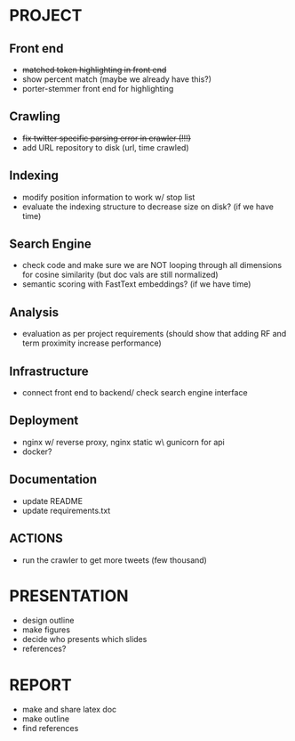 # PROJECT
## Front end
* ~~matched token highlighting in front end~~
* show percent match (maybe we already have this?)
* porter-stemmer front end for highlighting

## Crawling
* ~~fix twitter specific parsing error in crawler (!!!)~~
* add URL repository to disk (url, time crawled)

## Indexing
* modify position information to work w/ stop list
* evaluate the indexing structure to decrease size on disk? (if we have time)

## Search Engine
* check code and make sure we are NOT looping through all dimensions for cosine similarity (but doc vals are still normalized)
* semantic scoring with FastText embeddings? (if we have time)

## Analysis
* evaluation as per project requirements (should show that adding RF and term proximity increase performance)

## Infrastructure
* connect front end to backend/ check search engine interface

## Deployment
* nginx w/ reverse proxy, nginx static w\ gunicorn for api
* docker?

## Documentation
* update README
* update requirements.txt

## ACTIONS
* run the crawler to get more tweets (few thousand)

# PRESENTATION
* design outline
* make figures
* decide who presents which slides
* references?

# REPORT
* make and share latex doc
* make outline
* find references
